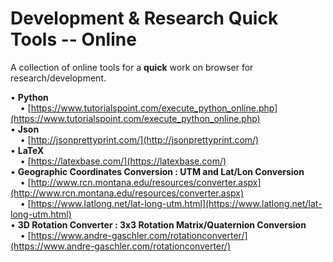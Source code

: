# Development & Research Quick Tools -- Online

A collection of online tools for a __quick__ work on browser for research/development.<br>

•	__Python__ <br>
&nbsp;&nbsp;&nbsp;&nbsp;•	[https://www.tutorialspoint.com/execute_python_online.php](https://www.tutorialspoint.com/execute_python_online.php)<br>
•	__Json__<br>
&nbsp;&nbsp;&nbsp;&nbsp;•	[http://jsonprettyprint.com/](http://jsonprettyprint.com/)<br>
•	__LaTeX__<br>
&nbsp;&nbsp;&nbsp;&nbsp;•	[https://latexbase.com/](https://latexbase.com/)<br>
•	__Geographic Coordinates Conversion : UTM and Lat/Lon Conversion__<br>
&nbsp;&nbsp;&nbsp;&nbsp;•	[http://www.rcn.montana.edu/resources/converter.aspx](http://www.rcn.montana.edu/resources/converter.aspx)<br>
&nbsp;&nbsp;&nbsp;&nbsp;•	[https://www.latlong.net/lat-long-utm.html](https://www.latlong.net/lat-long-utm.html)<br>
•	__3D Rotation Converter : 3x3 Rotation Matrix/Quaternion Conversion__<br>
&nbsp;&nbsp;&nbsp;&nbsp;•	[https://www.andre-gaschler.com/rotationconverter/](https://www.andre-gaschler.com/rotationconverter/)<br>
